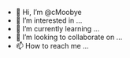 - 👋 Hi, I’m @cMoobye
- 👀 I’m interested in ...
- 🌱 I’m currently learning ...
- 💞️ I’m looking to collaborate on ...
- 📫 How to reach me ...

<!---
cMoobye/cMoobye is a ✨ special ✨ repository because its `README.md` (this file) appears on your GitHub profile.
You can click the Preview link to take a look at your changes.
--->
